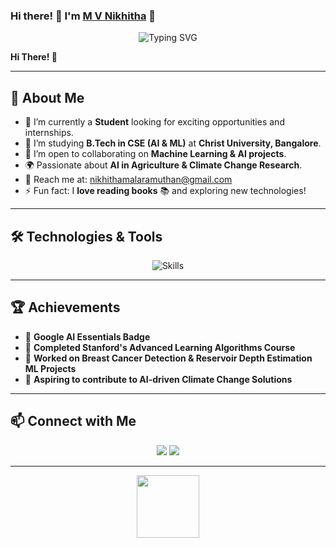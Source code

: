 ### Hi there! 👋 I'm [M V Nikhitha](https://github.com/Nikhitha1202) 🚀

<p align="center">
  <img src="https://readme-typing-svg.demolab.com?font=Fira+Code&pause=1000&color=F75C7E&width=435&lines=Passionate+Software+Engineer;Machine+Learning+Enthusiast;AI+Explorer;Aspiring Scientist;Always+Learning+New+Things!" alt="Typing SVG" />
</p>

  <strong>Hi There! 👋</strong>
</p>

---

## 🚀 About Me

- 🔭 I’m currently a **Student** looking for exciting opportunities and internships.
- 🌱 I’m studying **B.Tech in CSE (AI & ML)** at **Christ University, Bangalore**.
- 👯 I’m open to collaborating on **Machine Learning & AI projects**.
- 🌍 Passionate about **AI in Agriculture & Climate Change Research**.
- 📧 Reach me at: [nikhithamalaramuthan@gmail.com](mailto:nikhithamalaramuthan@gmail.com)
- ⚡ Fun fact: I **love reading books** 📚 and exploring new technologies!

---

## 🛠️ Technologies & Tools

<p align="center">
  <img src="https://skillicons.dev/icons?i=python,tensorflow,keras,sklearn,xgboost,html,css,js,react,git,github&theme=light" alt="Skills" />
</p>

---

## 🏆 Achievements

- 🌟 **Google AI Essentials Badge**
- 🌟 **Completed Stanford's Advanced Learning Algorithms Course**
- 🌟 **Worked on Breast Cancer Detection & Reservoir Depth Estimation ML Projects**
- 🌟 **Aspiring to contribute to AI-driven Climate Change Solutions**

---

## 📫 Connect with Me

<p align="center">
  <a href="https://www.linkedin.com/in/m-v-nikhitha1202/"><img src="https://img.shields.io/badge/LinkedIn-0077B5?style=for-the-badge&logo=linkedin&logoColor=white"/></a>
  <a href="mailto:nikhithamalaramuthan@gmail.com"><img src="https://img.shields.io/badge/Email-D14836?style=for-the-badge&logo=gmail&logoColor=white"/></a>
</p>

---
<p align="center">
  <img src="https://media.giphy.com/media/du3J3cXyzhj75IOgvA/giphy.gif" width="100" height="100" />
</p>
